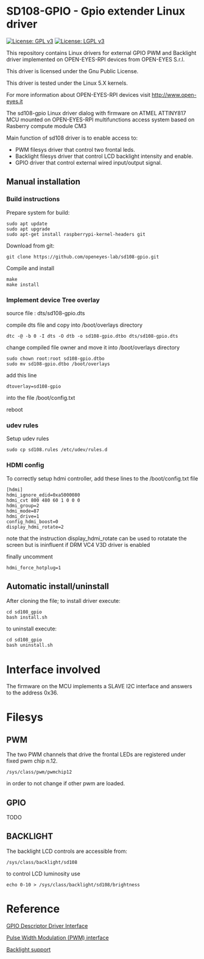 # SD108-GPIO - Gpio extender Linux driver

[![License: GPL v3](https://img.shields.io/badge/License-GPL%20v3-blue.svg)](http://www.gnu.org/licenses/gpl-3.0)
[![License: LGPL v3](https://img.shields.io/badge/License-LGPL%20v3-blue.svg)](http://www.gnu.org/licenses/lgpl-3.0)

This repository contains Linux drivers for external GPIO PWM and Backlight driver
implemented on OPEN-EYES-RPI devices from OPEN-EYES S.r.l.

This driver is licensed under the Gnu Public License.

This driver is tested under the Linux 5.X kernels.

For more information about OPEN-EYES-RPI devices visit http://www.open-eyes.it

The sd108-gpio Linux driver dialog with firmware on ATMEL ATTINY817 MCU mounted
on OPEN-EYES-RPI multifunctions access system based on Rasberry compute module CM3

Main function of sd108 driver is to enable access to:
* PWM filesys driver that control two frontal leds.
* Backlight filesys driver that control LCD backlight intensity and enable.
* GPIO driver that control external wired input/output signal.

## Manual installation

### Build instructions

Prepare system for build:
```
sudo apt update
sudo apt upgrade
sudo apt-get install raspberrypi-kernel-headers git
```
Download from git:
```
git clone https://github.com/openeyes-lab/sd108-gpio.git
```
Compile and install
```
make
make install
```

### Implement device Tree overlay

source file : dts/sd108-gpio.dts

compile dts file and copy into /boot/overlays directory
```
dtc -@ -b 0 -I dts -O dtb -o sd108-gpio.dtbo dts/sd108-gpio.dts
```
change compiled file owner and move it into /boot/overlays directory
```
sudo chown root:root sd108-gpio.dtbo
sudo mv sd108-gpio.dtbo /boot/overlays
```
add this line
```
dtoverlay=sd108-gpio
```
into the file /boot/config.txt

reboot

### udev rules

Setup udev rules
```
sudo cp sd108.rules /etc/udev/rules.d
```

### HDMI config
To correctly setup hdmi controller, add these lines to the /boot/config.txt file
```
[hdmi]
hdmi_ignore_edid=0xa5000080
hdmi_cvt 800 480 60 1 0 0 0
hdmi_group=2
hdmi_mode=87
hdmi_drive=1
config_hdmi_boost=0
display_hdmi_rotate=2
```
note that the instruction display_hdmi_rotate can be used to rotatate the screen but is ininfluent if DRM VC4 V3D driver is enabled

finally uncomment
```
hdmi_force_hotplug=1
```

## Automatic install/uninstall

After cloning the file;
to install driver execute:
```
cd sd108_gpio
bash install.sh
```
to uninstall execute:
```
cd sd108_gpio
bash uninstall.sh
```

# Interface involved

The firmware on the MCU implements a SLAVE I2C interface and answers to the
address 0x36.

# Filesys

## PWM

The two PWM channels that drive the frontal LEDs are registered under fixed
pwm chip n.12.
```
/sys/class/pwm/pwmchip12
```
in order to not change if other pwm are loaded.

## GPIO

TODO

## BACKLIGHT

The backlight LCD controls are accessible from:
```
/sys/class/backlight/sd108  
```
to control LCD luminosity use
```
echo 0-10 > /sys/class/backlight/sd108/brightness
```

# Reference

[GPIO Descriptor Driver Interface](https://www.kernel.org/doc/html/v4.18/driver-api/gpio/driver.html)

[Pulse Width Modulation (PWM) interface](https://www.kernel.org/doc/html/latest/driver-api/pwm.html)

[Backlight support](https://www.kernel.org/doc/html/latest/gpu/backlight.html)
